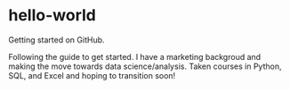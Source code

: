 # hello-world
Getting started on GitHub.

Following the guide to get started. I have a marketing backgroud and making the move towards data science/analysis. Taken courses in Python, SQL, and Excel and hoping to transition soon!
